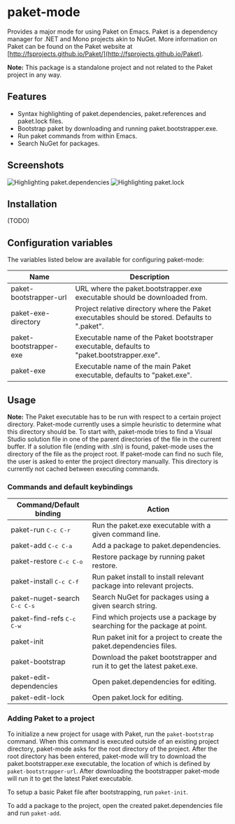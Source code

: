 # paket-mode
Provides a major mode for using Paket on Emacs. Paket is a dependency manager for .NET and Mono projects akin to NuGet. More information on Paket can be found on the Paket website at [http://fsprojects.github.io/Paket/](http://fsprojects.github.io/Paket).

**Note:** This package is a standalone project and not related to the Paket project in any way.

## Features
- Syntax highlighting of paket.dependencies, paket.references and paket.lock files.
- Bootstrap paket by downloading and running paket.bootstrapper.exe.
- Run paket commands from within Emacs.
- Search NuGet for packages.

## Screenshots
![Highlighting paket.dependencies](https://raw.github.com/mars888/paket-mode/master/screenshot1.png)
![Highlighting paket.lock](https://raw.github.com/mars888/paket-mode/master/screenshot2.png)

## Installation
(TODO)

## Configuration variables
The variables listed below are available for configuring paket-mode:

| Name                    | Description                                                                                    |
| ----------------------- | ---------------------------------------------------------------------------------------------- |
| paket-bootstrapper-url  | URL where the paket.bootstrapper.exe executable should be downloaded from.                     |
| paket-exe-directory     | Project relative directory where the Paket executables should be stored. Defaults to ".paket". |
| paket-bootstrapper-exe  | Executable name of the Paket bootstraper executable, defaults to "paket.bootstrapper.exe".     |
| paket-exe               | Executable name of the main Paket executable, defaults to "paket.exe".                         |

## Usage
**Note:** The Paket executable has to be run with respect to a certain project directory. Paket-mode currently
uses a simple heuristic to determine what this directory should be. To start with, paket-mode tries
to find a Visual Studio solution file in one of the parent directories of the file in the current buffer.
If a solution file (ending with .sln) is found, paket-mode uses the directory of the file as the project root.
If paket-mode can find no such file, the user is asked to enter the project directory manually. This directory
is currently not cached between executing commands.

### Commands and default keybindings
| Command/Default binding                    | Action                                                                   |
| ------------------------------------------ | ------------------------------------------------------------------------ |
| paket-run <kbd>C-c C-r</kbd>               | Run the paket.exe executable with a given command line.                  |
| paket-add <kbd>C-c C-a</kbd>               | Add a package to paket.dependencies.                                     |
| paket-restore <kbd>C-c C-o</kbd>           | Restore package by running paket restore.                                |
| paket-install <kbd>C-c C-f</kbd>           | Run paket install to install relevant package into relevant projects.    |
| paket-nuget-search <kbd>C-c C-s</kbd>      | Search NuGet for packages using a given search string.                   |
| paket-find-refs <kbd>C-c C-w</kbd>         | Find which projects use a package by searching for the package at point. |
| paket-init                                 | Run paket init for a project to create the paket.dependencies files.     |
| paket-bootstrap                            | Download the paket bootstrapper and run it to get the latest paket.exe.  |
| paket-edit-dependencies                    | Open paket.dependencies for editing.                                     |
| paket-edit-lock                            | Open paket.lock for editing.                                             |

### Adding Paket to a project
To initialize a new project for usage with Paket, run the `paket-bootstrap` command. When this command
is executed outside of an existing project directory, paket-mode asks for the root directory of the
project. After the root directory has been entered, paket-mode will try to download the paket.bootstrapper.exe
executable, the location of which is defined by `paket-bootstrapper-url`. After downloading the bootstrapper
paket-mode will run it to get the latest Paket executable.

To setup a basic Paket file after bootstrapping, run `paket-init`.

To add a package to the project, open the created paket.dependencies file and run `paket-add`.

